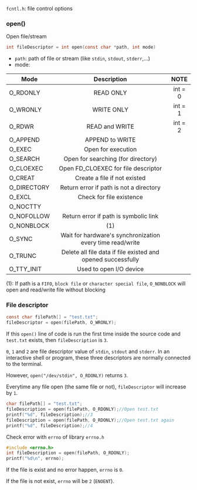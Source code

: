 ``fcntl.h``: file control options

### open()

Open file/stream

```c
int fileDescriptor = int open(const char *path, int mode)
```

* ``path``: path of file or stream (like ``stdin``, ``stdout``, ``stderr``,...)
* mode:

| Mode | Description|NOTE
| ------- |:------:|:--------:|
|O_RDONLY | READ ONLY|int = 0|
|O_WRONLY | WRITE ONLY|int = 1|
|O_RDWR| READ and WRITE|int = 2|
|O_APPEND|APPEND to WRITE|
|O_EXEC|Open for execution|
|O_SEARCH|Open for searching (for directory)|
|O_CLOEXEC| Open FD_CLOEXEC for file descriptor|
|O_CREAT | Create a file if not existed|
|O_DIRECTORY| Return error if path is not a directory|
|O_EXCL| Check for file existence|
|O_NOCTTY||
|O_NOFOLLOW| Return error if path is symbolic link|
|O_NONBLOCK| (1)|
|O_SYNC| Wait for hardware's synchronization every time read/write|
|O_TRUNC| Delete all file data if file existed and opened successfully|
|O_TTY_INIT| Used to open I/O device|

(1): If path is a ``FIFO``, ``block file`` or ``character special file``, ``O_NONBLOCK`` will open and read/write file without blocking

### File descriptor

```c
const char filePath[] = "test.txt";
fileDescriptor = open(filePath, O_WRONLY);
```

If this ``open()`` line of code is run the first time inside the source code and ``test.txt`` exists, then ``fileDescription`` is ``3``.

``0``, ``1`` and ``2`` are file descriptor value of ``stdin``, ``stdout`` and ``stderr``. In an interactive shell or program, these three descriptors are normally connected to the terminal.

However, ``open("/dev/stdin", O_RDONLY)`` returns ``3``.

Everytime any file open (the same file or not), ``fileDescriptor`` will increase by ``1``.

```c
char filePath[] = "test.txt";
fileDescription = open(filePath, O_RDONLY);//Open test.txt
printf("%d", fileDescription);//3
fileDescription = open(filePath, O_RDONLY);//Open test.txt again
printf("%d", fileDescription);//4
```

Check error with ``errno`` of library ``errno.h``

```c
#include <errno.h>
int fileDescription = open(filePath, O_RDONLY);
printf("%d\n", errno);
```

If the file is exist and no error happen, ``errno`` is ``0``.

If the file is not exist, ``errno`` will be ``2`` (``ENOENT``).